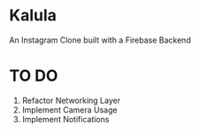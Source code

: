 # Kalula
An Instagram Clone built with a Firebase Backend

# TO DO

1. Refactor Networking Layer
2. Implement Camera Usage
3. Implement Notifications



